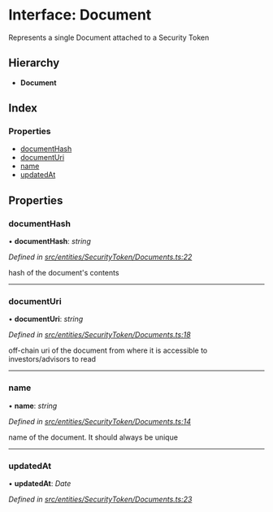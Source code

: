 # Interface: Document

Represents a single Document attached to a Security Token

## Hierarchy

* **Document**

## Index

### Properties

* [documentHash](_entities_securitytoken_documents_.document.md#documenthash)
* [documentUri](_entities_securitytoken_documents_.document.md#documenturi)
* [name](_entities_securitytoken_documents_.document.md#name)
* [updatedAt](_entities_securitytoken_documents_.document.md#updatedat)

## Properties

###  documentHash

• **documentHash**: *string*

*Defined in [src/entities/SecurityToken/Documents.ts:22](https://github.com/PolymathNetwork/polymath-sdk/blob/45453ad/src/entities/SecurityToken/Documents.ts#L22)*

hash of the document's contents

___

###  documentUri

• **documentUri**: *string*

*Defined in [src/entities/SecurityToken/Documents.ts:18](https://github.com/PolymathNetwork/polymath-sdk/blob/45453ad/src/entities/SecurityToken/Documents.ts#L18)*

off-chain uri of the document from where it is accessible to investors/advisors to read

___

###  name

• **name**: *string*

*Defined in [src/entities/SecurityToken/Documents.ts:14](https://github.com/PolymathNetwork/polymath-sdk/blob/45453ad/src/entities/SecurityToken/Documents.ts#L14)*

name of the document. It should always be unique

___

###  updatedAt

• **updatedAt**: *Date*

*Defined in [src/entities/SecurityToken/Documents.ts:23](https://github.com/PolymathNetwork/polymath-sdk/blob/45453ad/src/entities/SecurityToken/Documents.ts#L23)*
